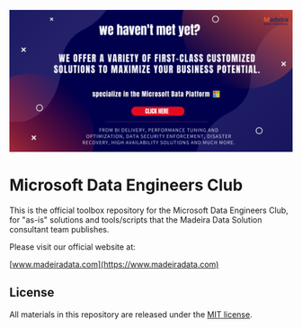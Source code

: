[![Welcome - We are Madeira Data Solutions](banner_1024.png)](https://www.madeiradata.com)

# Microsoft Data Engineers Club

This is the official toolbox repository for the Microsoft Data Engineers Club, for "as-is" solutions and tools/scripts that the Madeira Data Solution consultant team publishes.

Please visit our official website at:

[www.madeiradata.com](https://www.madeiradata.com)

## License

All materials in this repository are released under the [MIT license](https://github.com/MadeiraData/microsoft-data-engineers-club/blob/master/LICENSE).
